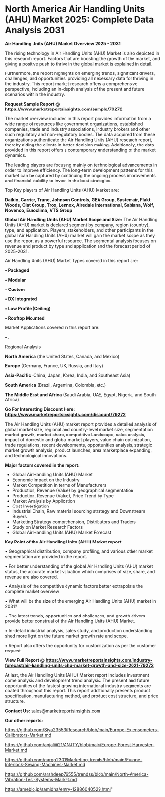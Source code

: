  # North America Air Handling Units (AHU) Market 2025: Complete Data Analysis 2031

<Strong> Air Handling Units (AHU) Market Overview 2025 - 2031</strong>

The rising technology in Air Handling Units (AHU) Market is also depicted in this research report. Factors that are boosting the growth of the market, and giving a positive push to thrive in the global market is explained in detail.

Furthermore, the report highlights on emerging trends, significant drivers, challenges, and opportunities, providing all necessary data for thriving in the industry. This report market research offers a comprehensive perspective, including an in-depth analysis of the present and future scenarios within the industry.

<strong>Request Sample Report @ <a href=https://www.marketreportsinsights.com/sample/79272>https://www.marketreportsinsights.com/sample/79272</a></strong>

The market overview included in this report provides information from a wide range of resources like government organizations, established companies, trade and industry associations, industry brokers and other such regulatory and non-regulatory bodies. The data acquired from these organizations authenticate the Air Handling Units (AHU) research report, thereby aiding the clients in better decision making. Additionally, the data provided in this report offers a contemporary understanding of the market dynamics.

The leading players are focusing mainly on technological advancements in order to improve efficiency. The long-term development patterns for this market can be captured by continuing the ongoing process improvements and financial stability to invest in the best strategies.

Top Key players of Air Handling Units (AHU) Market are:

<strong>Daikin, Carrier, Trane, Johnson Controls, GEA Group, Systemair, Flakt Woods, Ciat Group, Trox, Lennox, Airedale International, Sabiana, Wolf, Novenco, Euroclima, VTS Group</strong>

<strong><b>Global Air Handling Units (AHU) Market Scope and Size:</b></strong>
The Air Handling Units (AHU) market is declared segment by company, region (country), type, and application. Players, stakeholders, and other participants in the global Air Handling Units (AHU) market will gain the market scope as they use the report as a powerful resource. The segmental analysis focuses on revenue and product by type and application and the forecast period of 2025-2031.

Air Handling Units (AHU) Market Types covered in this report are:

<strong>• Packaged

• Modular

• Custom

• DX Integrated

• Low Profile (Ceiling)

• Rooftop Mounted</strong>

Market Applications covered in this report are:

<strong>• .</strong> 

Regional Analysis

<strong>North America</strong> (the United States, Canada, and Mexico)

<strong>Europe</strong> (Germany, France, UK, Russia, and Italy)

<strong>Asia-Pacific</strong> (China, Japan, Korea, India, and Southeast Asia)

<strong>South America</strong> (Brazil, Argentina, Colombia, etc.)

<strong>The Middle East and Africa</strong> (Saudi Arabia, UAE, Egypt, Nigeria, and South Africa)

<strong>Go For Interesting Discount Here: <a href=https://www.marketreportsinsights.com/discount/79272>https://www.marketreportsinsights.com/discount/79272</a></strong>

The Air Handling Units (AHU) market report provides a detailed analysis of global market size, regional and country-level market size, segmentation market growth, market share, competitive Landscape, sales analysis, impact of domestic and global market players, value chain optimization, trade regulations, recent developments, opportunities analysis, strategic market growth analysis, product launches, area marketplace expanding, and technological innovations.

<strong><b>Major factors covered in the report:</b></strong>
<ul>
  <li>Global Air Handling Units (AHU) Market </li>
  <li>Economic Impact on the Industry</li>
  <li>Market Competition in terms of Manufacturers</li>
  <li>Production, Revenue (Value) by geographical segmentation</li>
  <li>Production, Revenue (Value), Price Trend by Type</li>
  <li>Market Analysis by Application</li>
  <li>Cost Investigation</li>
  <li>Industrial Chain, Raw material sourcing strategy and Downstream Buyers</li>
  <li>Marketing Strategy comprehension, Distributors and Traders</li>
  <li>Study on Market Research Factors</li>
  <li>Global Air Handling Units (AHU) Market Forecast</li>
</ul>

<strong><b>Key Point of the Air Handling Units (AHU) Market report:</b></strong>

• Geographical distribution, company profiling, and various other market segmentation are provided in the report.

• For better understanding of the global Air Handling Units (AHU) market status, the accurate market valuation which comprises of size, share, and revenue are also covered.

• Analysis of the competitive dynamic factors better extrapolate the complete market overview

• What will be the size of the emerging Air Handling Units (AHU) market in 2031?

• The latest trends, opportunities and challenges, and growth drivers provide better construal of the Air Handling Units (AHU) Market.

• In-detail industrial analysis, sales study, and production understanding shed more light on the future market growth rate and scope.

• Report also offers the opportunity for customization as per the customer request.

<strong><b>View Full Report @ <a href=https://www.marketreportsinsights.com/industry-forecast/air-handling-units-ahu-market-growth-and-size-2021-79272>https://www.marketreportsinsights.com/industry-forecast/air-handling-units-ahu-market-growth-and-size-2021-79272</a></b></strong>


At last, the Air Handling Units (AHU) Market report includes investment come analysis and development trend analysis. The present and future opportunities of the fastest growing international industry segments are coated throughout this report. This report additionally presents product specification, manufacturing method, and product cost structure, and price structure.

<strong>Contact Us:</strong>
sales@marketreportsinsights.com

<strong>Our other reports:</strong>

<a href=https://github.com/Siya23553/Research/blob/main/Europe-Extensometers-Calibrators-Market.md>https://github.com/Siya23553/Research/blob/main/Europe-Extensometers-Calibrators-Market.md</a>

<a href=https://github.com/anjaliiii21/ANJTY/blob/main/Europe-Forest-Harvester-Market.md>https://github.com/anjaliiii21/ANJTY/blob/main/Europe-Forest-Harvester-Market.md</a>

<a href=https://github.com/cargo2301/Marketing-trends/blob/main/Europe-Interlock-Sewing-Machines-Market.md>https://github.com/cargo2301/Marketing-trends/blob/main/Europe-Interlock-Sewing-Machines-Market.md</a>

<a href=https://github.com/arshdeep76555/trendss/blob/main/North-America-Vibration-Test-Systems-Market.md>https://github.com/arshdeep76555/trendss/blob/main/North-America-Vibration-Test-Systems-Market.md</a>

<a href=https://ameblo.jp/samidha/entry-12886040529.html>https://ameblo.jp/samidha/entry-12886040529.html</a>"
